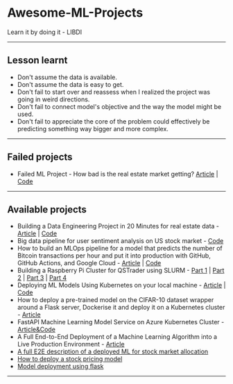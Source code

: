 # Awesome-ML-Projects
Learn it by doing it - LIBDI
***

## Lesson learnt
- Don't assume the data is available.
- Don't assume the data is easy to get.
- Don't fail to start over and reassess when I realized the project was going in weird directions.
- Don't fail to connect model's objective and the way the model might be used.
- Don't fail to appreciate the core of the problem could effectively be predicting something way bigger and more complex.
***

## Failed projects
- Failed ML Project - How bad is the real estate market getting? [Article](https://www.datafantic.com/failed-project-how-bad-is-the-real-estate-market-getting/) | [Code](https://deepnote.com/workspace/datafantic-3bd1a992-4cfb-4c56-aaaf-931ce087ce8c/project/2022-11-28-How-bad-is-the-real-estate-market-getting-05acae7c-cc6f-4ff0-9048-f4b466d0ea50/notebook/00%20-%20Project%20Summary-c998bc379db741699219a041c4bb0cc0)
***

## Available projects
- Building a Data Engineering Project in 20 Minutes for real estate data - [Article](https://www.sspaeti.com/blog/data-engineering-project-in-twenty-minutes/) | [Code](https://github.com/sspaeti-com/practical-data-engineering)
- Big data pipeline for user sentiment analysis on US stock market - [Code](https://github.com/shafiab/HashtagCashtag)
- How to build an MLOps pipeline for a model that predicts the number of Bitcoin transactions per hour and put it into production with GitHub, GitHub Actions, and Google Cloud - [Article](https://neptune.ai/blog/build-mlops-pipelines-with-github-actions-guide) | [Code](https://neptune.ai/blog/build-mlops-pipelines-with-github-actions-guide)
- Building a Raspberry Pi Cluster for QSTrader using SLURM - [Part 1](https://www.quantstart.com/articles/building-a-raspberry-pi-cluster-for-qstrader-using-slurm-part-1/) | [Part 2](https://www.quantstart.com/articles/building-a-raspberry-pi-cluster-for-qstrader-using-slurm-part-2/) | [Part 3](https://www.quantstart.com/articles/building-a-raspberry-pi-cluster-for-qstrader-using-slurm-part-3/) | [Part 4](https://www.quantstart.com/articles/building-a-raspberry-pi-cluster-for-qstrader-using-slurm-part-4/)
- Deploying ML Models Using Kubernetes on your local machine - [Article](https://www.analyticsvidhya.com/blog/2022/01/deploying-ml-models-using-kubernetes/) | [Code](https://github.com/HSubbu/AV-k8s-placement-app)
- How to deploy a pre-trained model on the CIFAR-10 dataset wrapper around a Flask server, Dockerise it and deploy it on a Kubernetes cluster - [Article](https://opensource.com/article/20/9/deep-learning-model-kubernetes)
- FastAPI Machine Learning Model Service on Azure Kubernetes Cluster - [Article&Code](https://github.com/ethen8181/machine-learning/tree/master/model_deployment/fastapi_kubernetes)
- A Full End-to-End Deployment of a Machine Learning Algorithm into a Live Production Environment - [Article](https://www.kdnuggets.com/2021/12/deployment-machine-learning-algorithm-live-production-environment.html)
- [A full E2E description of a deployed ML for stock market allocation](https://principiamundi.com/posts/didact-anatomy/?utm_source=substack&utm_medium=email)
- [How to deploy a stock pricing model](https://principiamundi.com/posts/didact-anatomy/?utm_source=substack&utm_medium=email)
- [Model deployment using flask](https://towardsdatascience.com/model-deployment-using-flask-c5dcbb6499c9)
***

